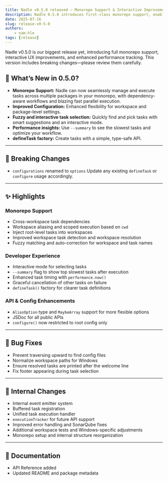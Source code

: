 ```yaml
---
title: Nadle v0.5.0 released – Monorepo Support & Interactive Improvements
description: Nadle 0.5.0 introduces first-class monorepo support, enabling efficient task management across multiple packages.
date: 2025-07-16
slug: release-v0-5-0
authors:
	- nam-hle
tags: [release]
---
```


Nadle v0.5.0 is our biggest release yet, introducing full monorepo support, interactive UX improvements,
and enhanced performance tracking. This version includes breaking changes—please review them carefully.

## 🚀 What’s New in 0.5.0?

- **Monorepo Support:** Nadle can now seamlessly manage and execute tasks across multiple packages in your monorepo, with dependency-aware workflows and blazing fast parallel execution.
- **Improved Configuration:** Enhanced flexibility for workspace and package-level settings.
- **Fuzzy and interactive task selection:** Quickly find and pick tasks with smart suggestions and an interactive mode.
- **Performance insights:** Use `--summary` to see the slowest tasks and optimize your workflow.
- **defineTask factory:** Create tasks with a simple, type-safe API.

<!-- truncate -->

---

## 🚨 Breaking Changes

- `configurations` renamed to `options`
  Update any existing `defineTask` or `configure` usage accordingly.

---

## ✨ Highlights

### Monorepo Support

- Cross-workspace task dependencies
- Workspace aliasing and scoped execution based on `cwd`
- Inject root-level tasks into workspaces
- Improved workspace task detection and workspace resolution
- Fuzzy matching and auto-correction for workspace and task names

### Developer Experience

- Interactive mode for selecting tasks
- `--summary` flag to show top slowest tasks after execution
- Enhanced task timing with `performance.now()`
- Graceful cancellation of other tasks on failure
- `defineTask()` factory for clearer task definitions

### API & Config Enhancements

- `AliasOption` type and `MaybeArray` support for more flexible options
- JSDoc for all public APIs
- `configure()` now restricted to root config only

---

## 🐛 Bug Fixes

- Prevent traversing upward to find config files
- Normalize workspace paths for Windows
- Ensure resolved tasks are printed after the welcome line
- Fix footer appearing during task selection

---

## 🧱 Internal Changes

- Internal event emitter system
- Buffered task registration
- Unified task execution handler
- `executionTracker` for future API support
- Improved error handling and SonarQube fixes
- Additional workspace tests and Windows-specific adjustments
- Monorepo setup and internal structure reorganization

---

## 📝 Documentation

- API Reference added
- Updated README and package metadata
